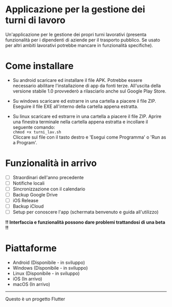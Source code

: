 # Applicazione per la gestione dei turni di lavoro

Un'applicazione per le gestione dei propri turni lavorativi (presenta funzionalità per i dipendenti di aziende per il trasporto pubblico. Se usato per altri ambiti lavorativi potrebbe mancare in funzionalità specifiche).

# Come installare
- Su android scaricare ed installare il file APK. Potrebbe essere necessario abilitare l'installazione di app da fonti terze.
  All'uscita della versione stabile 1.0 provvederò a rilasciarlo anche sul Google Play Store.

- Su windows scaricare ed estrarre in una cartella a piacere il file ZIP. Eseguire il file EXE all'interno della cartella appena estratta.

- Su linux scaricare ed estrarre in una cartella a piacere il file ZIP.
  Aprire una finestra terminale nella cartella appena estratta e incollare il seguente comando:<br/>
  ```chmod +x turni_lav.sh```<br/>
  Cliccare sul file con il tasto destro e 'Esegui come Programma' o 'Run as a Program'.


# Funzionalità in arrivo
- [ ] Straordinari dell'anno precedente
- [ ] Notifiche locali
- [ ] Sincronizzazione con il calendario
- [ ] Backup Google Drive
- [ ] iOS Release
- [ ] Backup iCloud
- [ ] Setup per conoscere l'app (schermata benvenuto e guida all'utilizzo)

__!! Interfaccia e funzionalità possono dare problemi trattandosi di una beta !!__


# Piattaforme
- Android (Disponibile - in sviluppo)
- Windows (Disponibile - in sviluppo)
- Linux (Disponibile - in sviluppo)
- iOS (In arrivo)
- macOS (In arrivo)

---
Questo è un progetto Flutter
